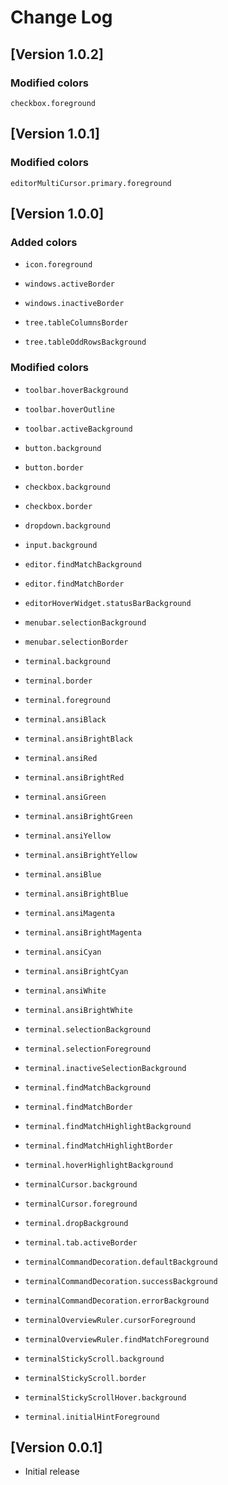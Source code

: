 # Change Log

## [Version 1.0.2]

### **Modified colors**

`checkbox.foreground`

## [Version 1.0.1]

### **Modified colors**

`editorMultiCursor.primary.foreground`

## [Version 1.0.0]

### **Added colors**

- `icon.foreground`

- `windows.activeBorder`
- `windows.inactiveBorder`

- `tree.tableColumnsBorder`
- `tree.tableOddRowsBackground`

### **Modified colors**

- `toolbar.hoverBackground`
- `toolbar.hoverOutline`
- `toolbar.activeBackground`

- `button.background`
- `button.border`

- `checkbox.background`
- `checkbox.border`

- `dropdown.background`

- `input.background`

- `editor.findMatchBackground`
- `editor.findMatchBorder`

- `editorHoverWidget.statusBarBackground`

- `menubar.selectionBackground`
- `menubar.selectionBorder`

- `terminal.background`
- `terminal.border`
- `terminal.foreground`
- `terminal.ansiBlack`
- `terminal.ansiBrightBlack`
- `terminal.ansiRed`
- `terminal.ansiBrightRed`
- `terminal.ansiGreen`
- `terminal.ansiBrightGreen`
- `terminal.ansiYellow`
- `terminal.ansiBrightYellow`
- `terminal.ansiBlue`
- `terminal.ansiBrightBlue`
- `terminal.ansiMagenta`
- `terminal.ansiBrightMagenta`
- `terminal.ansiCyan`
- `terminal.ansiBrightCyan`
- `terminal.ansiWhite`
- `terminal.ansiBrightWhite`
- `terminal.selectionBackground`
- `terminal.selectionForeground`
- `terminal.inactiveSelectionBackground`
- `terminal.findMatchBackground`
- `terminal.findMatchBorder`
- `terminal.findMatchHighlightBackground`
- `terminal.findMatchHighlightBorder`
- `terminal.hoverHighlightBackground`
- `terminalCursor.background`
- `terminalCursor.foreground`
- `terminal.dropBackground`
- `terminal.tab.activeBorder`
- `terminalCommandDecoration.defaultBackground`
- `terminalCommandDecoration.successBackground`
- `terminalCommandDecoration.errorBackground`
- `terminalOverviewRuler.cursorForeground`
- `terminalOverviewRuler.findMatchForeground`
- `terminalStickyScroll.background`
- `terminalStickyScroll.border`
- `terminalStickyScrollHover.background`
- `terminal.initialHintForeground`

## [Version 0.0.1]

- Initial release
